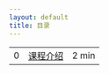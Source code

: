 ```yaml
---
layout: default
title: 目录
---
```



<table class="index-table">
  <tbody>
    <tr class="episode-wrap">
      <td class="episode-index">0</td>
      <td class="episode-title">
        <a href="00_course_intro.html">
          课程介绍
        </a>
      </td>
      <td class="episode-length">
        2 min
      </td>
    </tr>
  </tbody>
</table>
